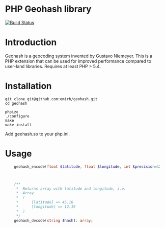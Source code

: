 PHP Geohash library
=======
[![Build Status](https://travis-ci.org/emirb/php-geohash-ext.svg?branch=master)](https://travis-ci.org/emirb/php-geohash-etx)

Introduction
=======
Geohash is a geocoding system invented by Gustavo Niemeyer. This is a PHP extension that can be used for improved performance compared to user-land libraries. Requires at least PHP > 5.4.

Installation
======

	git clone git@github.com:emirb/geohash.git
	cd geohash
    
	phpize
	./configure
	make
	make install

Add geohash.so to your php.ini.
	

Usage
====
```php
	geohash_encode(float $latitude, float $longitude, int $precision=12): string;



	/**
	 *  Returns array with latitude and longitude, i.e.
	 *  Array
	 *	(
	 *		[latitude] => 45.18
	 *		[longitude] => 12.19
	 *	)
	 */
	geohash_decode(string $hash): array;
```
